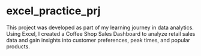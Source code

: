 # excel_practice_prj
This project was developed as part of my learning journey in data analytics. Using Excel, I created a Coffee Shop Sales Dashboard to analyze retail sales data and gain insights into customer preferences, peak times, and popular products.
